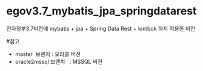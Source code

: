 # egov3.7_mybatis_jpa_springdatarest
전자정부3.7버전에 mybatis +  jpa + Spring Data Rest + lombok 까지 적용한 버전


#참고
  - master  브랜치 : 오라클 버전
  - oracle2mssql 브랜치   : MSSQL 버전
